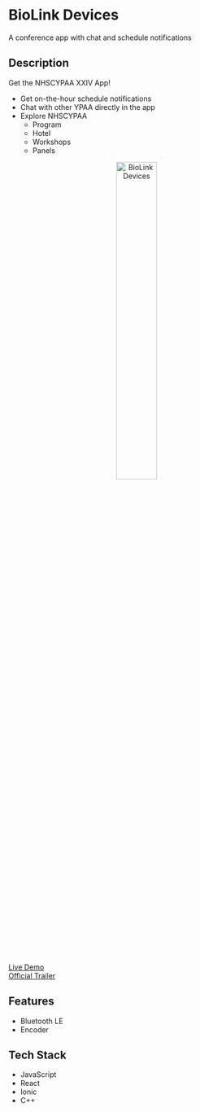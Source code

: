 # BioLink Devices

A conference app with chat and schedule notifications

## Description
Get the NHSCYPAA XXIV App!

- Get on-the-hour schedule notifications
- Chat with other YPAA directly in the app
- Explore NHSCYPAA
  - Program
  - Hotel
  - Workshops
  - Panels

<p align="center">
<img src="https://github.com/mkostandin/mkostandin/blob/main/biolink_gif_400.gif" style="display:block;margin:auto;" alt="BioLink Devices" width="40%"/>
</p>
<a href="https://gray-sky-03af52a10.3.azurestaticapps.net/" target="_blank">Live Demo</a> <br>
<a href="https://youtu.be/LU51sZBN2rM" target="_blank">Official Trailer</a>

## Features

- Bluetooth LE
- Encoder

## Tech Stack

- JavaScript
- React
- Ionic
- C++
